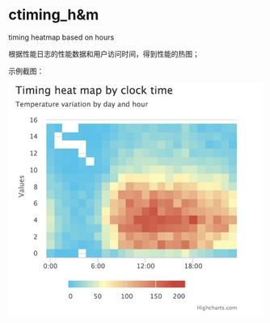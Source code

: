 # ctiming_h&m
timing heatmap based on hours

根据性能日志的性能数据和用户访问时间，得到性能的热图；

示例截图：

![Alt text](https://raw.githubusercontent.com/SKing7/ctiming_h-m/master/shots/timing_20151215.png)

